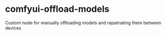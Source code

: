 # comfyui-offload-models
Custom node for manually offloading models and rapatriating them between devices
